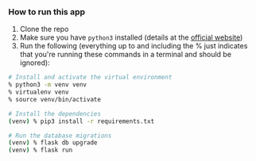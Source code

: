 ### How to run this app

1. Clone the repo
2. Make sure you have `python3` installed (details at the [official website](http://python.org/download/))
3. Run the following (everything up to and including the % just indicates that you're running these commands in a terminal and should be ignored):

```bash
# Install and activate the virtual environment
% python3 -m venv venv
% virtualenv venv
% source venv/bin/activate

# Install the dependencies
(venv) % pip3 install -r requirements.txt

# Run the database migrations
(venv) % flask db upgrade
(venv) % flask run
```

